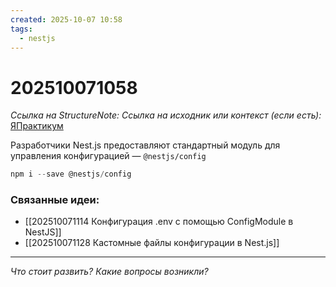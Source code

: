 ```yaml
---
created: 2025-10-07 10:58
tags:
  - nestjs
---
```

# 202510071058
*Ссылка на StructureNote:*
*Ссылка на исходник или контекст (если есть):* [ЯПрактикум](https://practicum.yandex.ru/trainer/backend-nodejs/lesson/64506ddc-7e9d-440a-acf6-bda3f77dd69f/)

Разработчики Nest.js предоставляют стандартный модуль для управления конфигурацией — `@nestjs/config`
```ts
npm i --save @nestjs/config
```


### Связанные идеи:
* [[202510071114 Конфигурация .env с помощью ConfigModule в NestJS]]
* [[202510071128 Кастомные файлы конфигурации в Nest.js]]
---

*Что стоит развить? Какие вопросы возникли?*